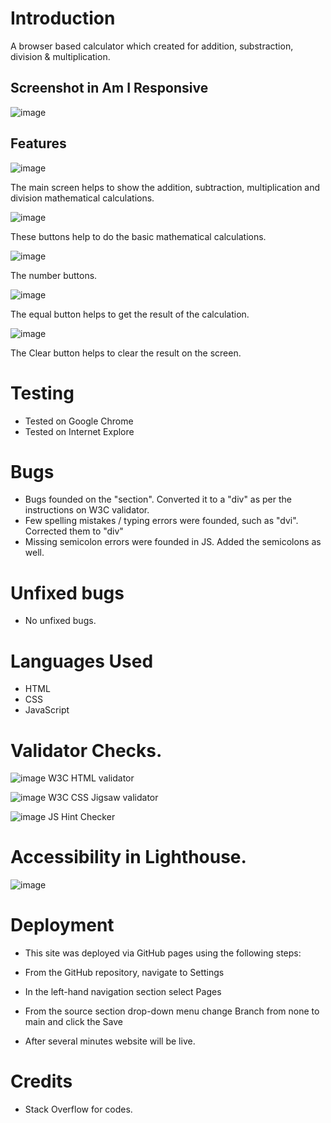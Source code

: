 # Introduction

A browser based calculator which created for addition, substraction, division & multiplication.

## Screenshot in Am I Responsive

![image](https://github.com/Imalsha0330/Calculator/assets/131761126/4c85a610-2447-4953-8388-bb06f486e01e)

## Features

![image](https://github.com/Imalsha0330/Calculator/assets/131761126/a2ffc0b3-bfe9-483b-bb84-caa0ad670410)

The main screen helps to show the addition, subtraction, multiplication and division mathematical calculations.

![image](https://github.com/Imalsha0330/Calculator/assets/131761126/aee0c119-c8db-4623-b06f-13db9f67a023)

These buttons help to do the basic mathematical calculations.

![image](https://github.com/Imalsha0330/Calculator/assets/131761126/8e643f45-7c0b-46ca-8a98-ac998da05154)

The number buttons.

![image](https://github.com/Imalsha0330/Calculator/assets/131761126/ea0bb05b-d1e2-4bfa-abbb-24ea78600b9b)

The equal button helps to get the result of the calculation.

![image](https://github.com/Imalsha0330/Calculator/assets/131761126/255f3de0-1d02-4cc8-ac75-9197f88e63d8)

The Clear button helps to clear the result on the screen. 

# Testing
* Tested on Google Chrome
* Tested on Internet Explore

# Bugs 
* Bugs founded on the "section". Converted it to a "div" as per the instructions on W3C validator.
* Few spelling mistakes / typing errors were founded, such as "dvi". Corrected them to "div"
* Missing semicolon errors were founded in JS. Added the semicolons as well. 

# Unfixed bugs
* No unfixed bugs.

# Languages Used
* HTML 
* CSS 
* JavaScript

# Validator Checks.
  
![image](https://github.com/Imalsha0330/Calculator/assets/131761126/f9b8fcb1-7b1f-42da-b2d6-427d1eba1568)
 W3C HTML validator

![image](https://github.com/Imalsha0330/Calculator/assets/131761126/de42462a-bcfe-4a9e-b484-ef7669b8c33f)
 W3C CSS Jigsaw validator

![image](https://github.com/Imalsha0330/Calculator/assets/131761126/1ccc18f2-26b2-481a-afb9-5755594269a9)
JS Hint Checker


# Accessibility in Lighthouse.
 
![image](https://github.com/Imalsha0330/Calculator/assets/131761126/d0f99f8a-234d-4404-b3b2-a68006b600b6)

# Deployment
  
* This site was deployed via GitHub pages using the following steps:

* From the GitHub repository, navigate to Settings
* In the left-hand navigation section select Pages
* From the source section drop-down menu change Branch from none to main and click the Save
* After several minutes website will be live. 

# Credits
  
 * Stack Overflow for codes.
  

